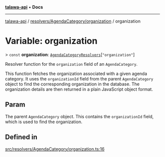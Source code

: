 [**talawa-api**](../../../../README.md) • **Docs**

***

[talawa-api](../../../../modules.md) / [resolvers/AgendaCategory/organization](../README.md) / organization

# Variable: organization

\> `const` **organization**: [`AgendaCategoryResolvers`](../../../../types/generatedGraphQLTypes/type-aliases/AgendaCategoryResolvers.md)\[`"organization"`\]

Resolver function for the `organization` field of an `AgendaCategory`.

This function fetches the organization associated with a given agenda category.
It uses the `organizationId` field from the parent `AgendaCategory` object to find the corresponding organization in the database.
The organization details are then returned in a plain JavaScript object format.

## Param

The parent `AgendaCategory` object. This contains the `organizationId` field, which is used to find the organization.

## Defined in

[src/resolvers/AgendaCategory/organization.ts:16](https://github.com/PalisadoesFoundation/talawa-api/blob/60937520d7a29ccf883a9c6a7c2d186bae92a81b/src/resolvers/AgendaCategory/organization.ts#L16)
